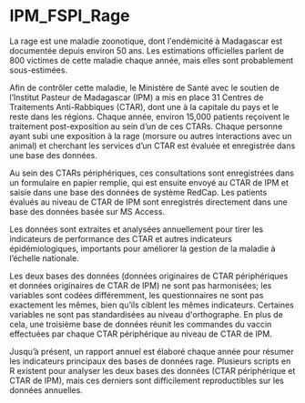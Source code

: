 # IPM_FSPI_Rage

La rage est une maladie zoonotique, dont l'endémicité à Madagascar est documentée depuis environ 50 ans. Les estimations officielles parlent de 800 victimes de cette maladie chaque année, mais elles sont probablement sous-estimées. 

Afin de contrôler cette maladie, le Ministère de Santé avec le soutien de l’Institut Pasteur de Madagascar (IPM) a mis en place 31 Centres de Traitements Anti-Rabbiques (CTAR), dont une à la capitale du pays et le reste dans les régions. Chaque année, environ 15,000 patients reçoivent le traitement post-exposition au sein d’un de ces CTARs. Chaque personne ayant subi une exposition à la rage (morsure ou autres interactions avec un animal) et cherchant les services d’un CTAR est évaluée et enregistrée dans une base des données.  

Au sein des CTARs périphériques, ces consultations sont enregistrées dans un formulaire en papier remplie, qui est ensuite envoyé au CTAR de IPM et saisie dans une base des données de système RedCap. Les patients évalués au niveau de CTAR de IPM sont enregistrés directement dans une base des données basée sur MS Access. 

Les données sont extraites et analysées annuellement pour tirer les indicateurs de performance des CTAR et autres indicateurs épidémiologiques, importants pour améliorer la gestion de la maladie à l’échelle nationale. 

Les deux bases des données (données originaires de CTAR périphériques et données originaires de CTAR de IPM) ne sont pas harmonisées; les variables sont codées différemment, les questionnaires ne sont pas exactement les mêmes, bien qu’ils ciblent les mêmes indicateurs. Certaines variables ne sont pas standardisées au niveau d'orthographe. En plus de cela, une troisième base de données réunit les commandes du vaccin effectuées par chaque CTAR périphérique au niveau de CTAR de IPM. 

Jusqu’à présent, un rapport annuel est élaboré chaque année pour résumer les indicateurs principaux des bases de données rage. Plusieurs scripts en R existent pour analyser les deux bases des données (CTAR périphérique et CTAR de IPM), mais ces derniers sont difficilement reproductibles sur les données annuelles. 
